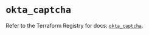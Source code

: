 # `okta_captcha`

Refer to the Terraform Registry for docs: [`okta_captcha`](https://registry.terraform.io/providers/okta/okta/4.19.0/docs/resources/captcha).
